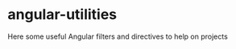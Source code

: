angular-utilities
=================

Here some useful Angular filters and directives to help on projects 
